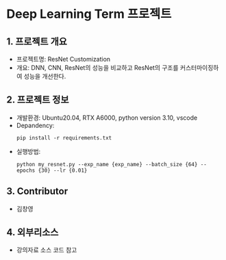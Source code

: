 # Deep Learning Term 프로젝트

## 1. 프로젝트 개요
- 프로젝트명: ResNet Customization 
- 개요: DNN, CNN, ResNet의 성능을 비교하고 ResNet의 구조를 커스터마이징하여 성능을 개선한다. 

## 2. 프로젝트 정보
- 개발환경: Ubuntu20.04, RTX A6000, python version 3.10, vscode
- Depandency: <br>
    ```
    pip install -r requirements.txt
    ```
- 실행방법: 
    ```
    python my_resnet.py --exp_name {exp_name} --batch_size {64} --epochs {30} --lr {0.01}
    ```
## 3. Contributor
- 김창영

## 4. 외부리소스
- 강의자료 소스 코드 참고
